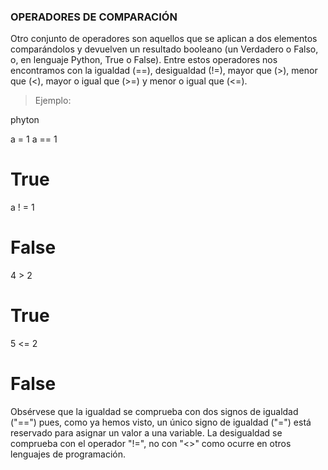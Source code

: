 ### OPERADORES DE COMPARACIÓN 
Otro conjunto de operadores son aquellos que se aplican a dos elementos comparándolos y devuelven un resultado booleano (un Verdadero o Falso, o, en lenguaje Python, True o False). Entre estos operadores nos encontramos con la igualdad (==), desigualdad (!=), mayor que (>), menor que (<), mayor o igual que (>=) y menor o igual que (<=).

>Ejemplo:

phyton 

a = 1 
a == 1
# True
a ! = 1
# False
4 > 2 
# True
5 <= 2
# False

Obsérvese que la igualdad se comprueba con dos signos de igualdad ("==") pues, como ya hemos visto, un único signo de igualdad ("=") está reservado para asignar un valor a una variable. La desigualdad se comprueba con el operador "!=", no con "<>" como ocurre en otros lenguajes de programación.